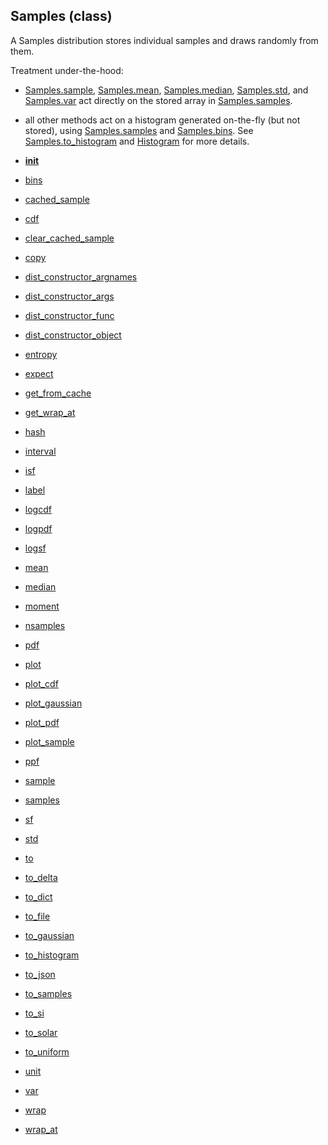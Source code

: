 ## Samples (class)


A Samples distribution stores individual samples and draws randomly from them.

Treatment under-the-hood:

* [Samples.sample](Samples.sample.md), [Samples.mean](Samples.mean.md), [Samples.median](Samples.median.md), [Samples.std](Samples.std.md), and
[Samples.var](Samples.var.md) act directly on the stored array in [Samples.samples](Samples.samples.md).
* all other methods act on a histogram generated on-the-fly (but not stored),
using [Samples.samples](Samples.samples.md) and [Samples.bins](Samples.bins.md).  See [Samples.to_histogram](Samples.to_histogram.md)
and [Histogram](Histogram.md) for more details.




* [__init__](Samples.__init__.md)
* [bins](Samples.bins.md)
* [cached_sample](Samples.cached_sample.md)
* [cdf](Samples.cdf.md)
* [clear_cached_sample](Samples.clear_cached_sample.md)
* [copy](Samples.copy.md)
* [dist_constructor_argnames](Samples.dist_constructor_argnames.md)
* [dist_constructor_args](Samples.dist_constructor_args.md)
* [dist_constructor_func](Samples.dist_constructor_func.md)
* [dist_constructor_object](Samples.dist_constructor_object.md)
* [entropy](Samples.entropy.md)
* [expect](Samples.expect.md)
* [get_from_cache](Samples.get_from_cache.md)
* [get_wrap_at](Samples.get_wrap_at.md)
* [hash](Samples.hash.md)
* [interval](Samples.interval.md)
* [isf](Samples.isf.md)
* [label](Samples.label.md)
* [logcdf](Samples.logcdf.md)
* [logpdf](Samples.logpdf.md)
* [logsf](Samples.logsf.md)
* [mean](Samples.mean.md)
* [median](Samples.median.md)
* [moment](Samples.moment.md)
* [nsamples](Samples.nsamples.md)
* [pdf](Samples.pdf.md)
* [plot](Samples.plot.md)
* [plot_cdf](Samples.plot_cdf.md)
* [plot_gaussian](Samples.plot_gaussian.md)
* [plot_pdf](Samples.plot_pdf.md)
* [plot_sample](Samples.plot_sample.md)
* [ppf](Samples.ppf.md)
* [sample](Samples.sample.md)
* [samples](Samples.samples.md)
* [sf](Samples.sf.md)
* [std](Samples.std.md)
* [to](Samples.to.md)
* [to_delta](Samples.to_delta.md)
* [to_dict](Samples.to_dict.md)
* [to_file](Samples.to_file.md)
* [to_gaussian](Samples.to_gaussian.md)
* [to_histogram](Samples.to_histogram.md)
* [to_json](Samples.to_json.md)
* [to_samples](Samples.to_samples.md)
* [to_si](Samples.to_si.md)
* [to_solar](Samples.to_solar.md)
* [to_uniform](Samples.to_uniform.md)
* [unit](Samples.unit.md)
* [var](Samples.var.md)
* [wrap](Samples.wrap.md)
* [wrap_at](Samples.wrap_at.md)
